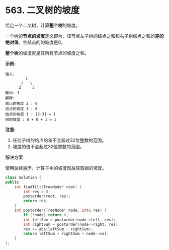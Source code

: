 # 563. 二叉树的坡度

给定一个二叉树，计算**整个树**的坡度。

一个树的**节点的坡度**定义即为，该节点左子树的结点之和和右子树结点之和的**差的绝对值**。空结点的的坡度是0。

**整个树**的坡度就是其所有节点的坡度之和。

**示例:**

```
输入: 
         1
       /   \
      2     3
输出: 1
解释: 
结点的坡度 2 : 0
结点的坡度 3 : 0
结点的坡度 1 : |2-3| = 1
树的坡度 : 0 + 0 + 1 = 1

```

**注意:**

1. 任何子树的结点的和不会超过32位整数的范围。
2. 坡度的值不会超过32位整数的范围。

解决方案

使用后续遍历，计算子树的坡度然后获取根的坡度。

```c++
class Solution {
public:
    int findTilt(TreeNode* root) {
        int res = 0;
        postorder(root, res);
        return res;
    }
    int postorder(TreeNode* node, int& res) {
        if (!node) return 0;
        int leftSum = postorder(node->left, res);
        int rightSum = postorder(node->right, res);
        res += abs(leftSum - rightSum);
        return leftSum + rightSum + node->val;
    }
};
```

